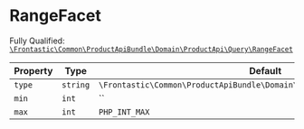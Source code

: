 #  RangeFacet

Fully Qualified: [`\Frontastic\Common\ProductApiBundle\Domain\ProductApi\Query\RangeFacet`](../../../../../../src/php/ProductApiBundle/Domain/ProductApi/Query/RangeFacet.php)



Property|Type|Default|Description
--------|----|-------|-----------
`type`|`string`|`\Frontastic\Common\ProductApiBundle\Domain\ProductApi\Facets::TYPE_RANGE`|
`min`|`int`|``|
`max`|`int`|`PHP_INT_MAX`|

